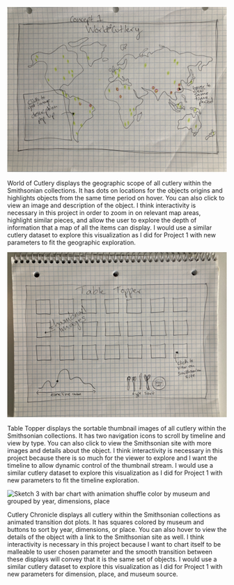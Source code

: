 ![Sketch 1 with world map and dots for cutlery locations](readmeIMAGES/World.jpeg)

World of Cutlery displays the geographic scope of all cutlery within the Smithsonian collections. It has dots on locations for the objects origins and highlights objects from the same time period on hover. You can also click to view an image and description of the object. I think interactivity is necessary in this project in order to zoom in on relevant map areas, highlight similar pieces, and allow the user to explore the depth of information that a map of all the items can display. I would use a similar cutlery dataset to explore this visualization as I did for Project 1 with new parameters to fit the geographic exploration. 


![Sketch 2 with time scroll of all the images as thumbnails and control charts, click to view with description ](readmeIMAGES/TableTopper.jpeg)

Table Topper displays the sortable thumbnail images of all cutlery within the Smithsonian collections. It has two navigation icons to scroll by timeline and view by type. You can also click to view the Smithsonian site with more images and details about the object. I think interactivity is necessary in this project because there is so much for the viewer to explore and I want the timeline to allow dynamic control of the thumbnail stream. I would use a similar cutlery dataset to explore this visualization as I did for Project 1 with new parameters to fit the timeline exploration. 


![Sketch 3 with bar chart with animation shuffle color by museum and grouped by year, dimensions, place](readmeIMAGES/Chronicle.jpeg)

Cutlery Chronicle displays all cutlery within the Smithsonian collections as animated transition dot plots. It has squares colored by museum and buttons to sort by year, dimensions, or place. You can also hover to view the details of the object with a link to the Smithsonian site as well. I think interactivity is necessary in this project because I want to chart itself to be malleable to user chosen parameter and the smooth transition between these displays will convey that it is the same set of objects. I would use a similar cutlery dataset to explore this visualization as I did for Project 1 with new parameters for dimension, place, and museum source. 